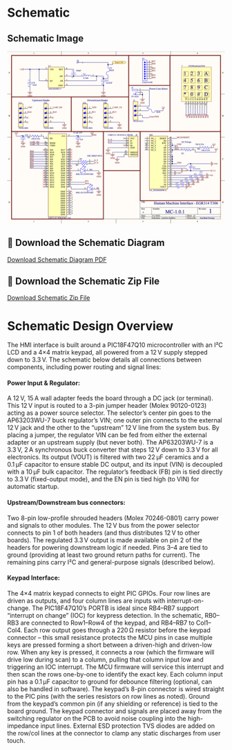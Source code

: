 # Schematic

## Schematic Image
 ![Image:Schematic](./assets/images/schematicpic4.0.png)


## 📁 Download the Schematic Diagram  
[Download Schematic Diagram PDF](./assets/documents/schematic-egr314-4.0.pdf)


## 📁 Download the Schematic Zip File  
[Download Schematic Zip File](./assets/zip-files/EGR314_Aarshon_IndividualSub-2.0.zip)

# Schematic Design Overview
The HMI interface is built around a PIC18F47Q10 microcontroller with an I²C LCD and a 4×4 matrix keypad, all powered from a 12 V supply stepped down to 3.3 V. The schematic below details all connections between components, including power routing and signal lines:

#### Power Input & Regulator:
A 12 V, 15 A wall adapter feeds the board through a DC jack (or terminal). This 12 V input is routed to a 3-pin jumper header (Molex 90120-0123) acting as a power source selector. The selector’s center pin goes to the AP63203WU-7 buck regulator’s VIN; one outer pin connects to the external 12 V jack and the other to the “upstream” 12 V line from the system bus. By placing a jumper, the regulator VIN can be fed from either the external adapter or an upstream supply (but never both). The AP63203WU-7 is a 3.3 V, 2 A synchronous buck converter that steps 12 V down to 3.3 V for all electronics. Its output (VOUT) is filtered with two 22 µF ceramics and a 0.1 µF capacitor to ensure stable DC output, and its input (VIN) is decoupled with a 10 µF bulk capacitor. The regulator’s feedback (FB) pin is tied directly to 3.3 V (fixed-output mode), and the EN pin is tied high (to VIN) for automatic startup.

#### Upstream/Downstream bus connectors:
Two 8-pin low-profile shrouded headers (Molex 70246-0801) carry power and signals to other modules. The 12 V bus from the power selector connects to pin 1 of both headers (and thus distributes 12 V to other boards). The regulated 3.3 V output is made available on pin 2 of the headers for powering downstream logic if needed. Pins 3–4 are tied to ground (providing at least two ground return paths for current). The remaining pins carry I²C and general-purpose signals (described below).

#### Keypad Interface:
The 4×4 matrix keypad connects to eight PIC GPIOs. Four row lines are driven as outputs, and four column lines are inputs with interrupt-on-change. The PIC18F47Q10’s PORTB is ideal since RB4–RB7 support “interrupt on change” (IOC) for keypress detection. In the schematic, RB0–RB3 are connected to Row1–Row4 of the keypad, and RB4–RB7 to Col1–Col4. Each row output goes through a 220 Ω resistor before the keypad connector – this small resistance protects the MCU pins in case multiple keys are pressed forming a short between a driven-high and driven-low row. 
When any key is pressed, it connects a row (which the firmware will drive low during scan) to a column, pulling that column input low and triggering an IOC interrupt. The MCU firmware will service this interrupt and then scan the rows one-by-one to identify the exact key. Each column input pin has a 0.1 µF capacitor to ground for debounce filtering (optional, can also be handled in software). The keypad’s 8-pin connector is wired straight to the PIC pins (with the series resistors on row lines as noted). Ground from the keypad’s common pin (if any shielding or reference) is tied to the board ground. The keypad connector and signals are placed away from the switching regulator on the PCB to avoid noise coupling into the high-impedance input lines. External ESD protection TVS diodes are added on the row/col lines at the connector to clamp any static discharges from user touch.